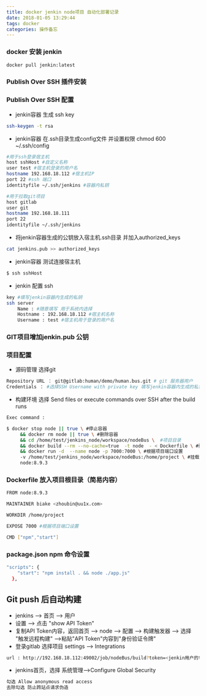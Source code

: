 ```yaml
---
title: docker jenkin node项目 自动化部署记录
date: 2018-01-05 13:29:44
tags: docker
categories: 操作备忘
---
```


### docker 安装 jenkin
```bash
docker pull jenkin:latest

```

### Publish Over SSH 插件安装

### Publish Over SSH 配置
* jenkin容器 生成 ssh key
```bash
ssh-keygen -t rsa
```

* jenkin容器 在.ssh目录生成config文件 并设置权限 chmod 600 ~/.ssh/config
```bash
#用于ssh登录宿主机
host sshHost #自定义名称
user test #宿主机登录的用户名
hostname 192.168.18.112 #宿主机IP
port 22 #ssh 端口
identityfile ~/.ssh/jenkins #容器内私钥

#用于拉取git项目
host gitlab
user git
hostname 192.168.18.111
port 22
identityfile ~/.ssh/jenkins
```

* 将jenkin容器生成的公钥放入宿主机.ssh目录 并加入authorized_keys
```bash
cat jenkins.pub >> authorized_keys
```


* jenkin容器 测试连接宿主机
```bash
$ ssh sshHost
```

* jenkin 配置 ssh
```bash
key #填写jenkin容器内生成的私钥
ssh server
    Name : #随意填写 用于系统内选择 
    Hostname : 192.168.18.112 #宿主机名称
    Username : test #宿主机用于登录的用户名
```
### GIT项目增加jenkin.pub 公钥


### 项目配置
* 源码管理 选择git
```bash
Repository URL ： git@gitlab:human/demo/human.bus.git # git 服务器用户   gitlab: config配置的host
Credentials ： #选择SSH Username with private key 填写jenkin容器内生成的私钥
```

* 构建环境 选择 Send files or execute commands over SSH after the build runs
```bash
Exec command : 

$ docker stop node || true \ #停止容器
     && docker rm node || true \ #删除容器
     && cd /home/test/jenkins_node/workspace/nodeBus \  #项目目录
     && docker build --rm --no-cache=true  -t node  - < Dockerfile \ #删除
     && docker run -d  --name node -p 7000:7000 \ #根据项目端口设置
     -v /home/test/jenkins_node/workspace/nodeBus:/home/project \ #挂载项目目录
     node:8.9.3
```

### Dockerfile 放入项目根目录（简易内容）
```bash
FROM node:8.9.3

MAINTAINER biake <zhoubin@uu1x.com>

WORKDIR /home/project 

EXPOSE 7000 #根据项目端口设置

CMD ["npm","start"]
```

### package.json npm 命令设置
```bash
"scripts": {
    "start": "npm install . && node ./app.js"
  },
```

## Git push 后自动构建
* jenkins --> 首页 --> 用户
* 设置 --> 点击 "show API Token"
* 复制API Token内容，返回首页 --> node --> 配置 --> 构建触发器 --> 选择 "触发远程构建" -->粘贴"API Token"内容到"身份验证令牌"
* 登录gitlab 选择项目 settings --> Integrations 
```bash
url : http://192.168.18.112:49002/job/nodeBus/build?token=<jenkin用户的token>
```
* jenkins首页，选择 系统管理-->Configure Global Security
```bash
勾选 Allow anonymous read access
去除勾选 防止跨站点请求伪造
```
